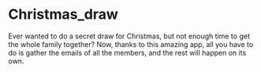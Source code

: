 # Christmas_draw
Ever wanted to do a secret draw for Christmas, but not enough time to get the whole family together? Now, thanks to this amazing app, all you have to do is gather the emails of all the members, and the rest will happen on its own.
